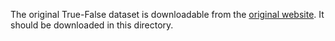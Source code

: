 The original True-False dataset is downloadable from the [original website](http://azariaa.com/Content/Datasets/true-false-dataset.zip). It should be downloaded in this directory.
